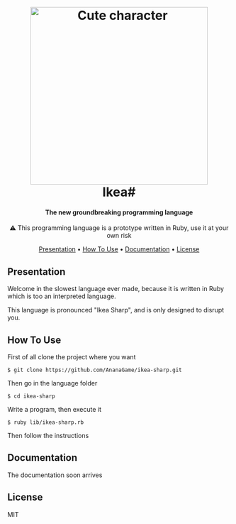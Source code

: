 <h1 align="center">
  <br>
  <img src="https://i.imgur.com/x5b9ORc.png" alt="Cute character" width="400">
  <br>
  Ikea#
  <br>
</h1>

<h4 align="center">The new groundbreaking programming language</h4>

<p align="center">⚠️ This programming language is a prototype written in Ruby, use it at your own risk</p>

<p align="center">
  <a href="#presentation">Presentation</a> •
  <a href="#how-to-use">How To Use</a> •
  <a href="#documentation">Documentation</a> •
  <a href="#license">License</a>
</p>

## Presentation
Welcome in the slowest language ever made, because it is written in Ruby which is too an interpreted language.

This language is pronounced "Ikea Sharp", and is only designed to disrupt you.

## How To Use
First of all clone the project where you want

```
$ git clone https://github.com/AnanaGame/ikea-sharp.git
```

Then go in the language folder

```
$ cd ikea-sharp
```

Write a program, then execute it

```
$ ruby lib/ikea-sharp.rb
```

Then follow the instructions

## Documentation

The documentation soon arrives

## License

MIT
